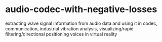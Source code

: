 # audio-codec-with-negative-losses
extracting wave signal information from audio data and using it in codec, communication, industrial vibration analysis, visualizing/rapid filtering/directional positioning voices in virtual reality
